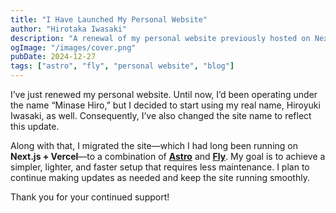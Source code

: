 ```yaml
---
title: "I Have Launched My Personal Website"
author: "Hirotaka Iwasaki"
description: "A renewal of my personal website previously hosted on Next.js + Vercel"
ogImage: "/images/cover.png"
pubDate: 2024-12-27
tags: ["astro", "fly", "personal website", "blog"]
---
```


I’ve just renewed my personal website. Until now, I’d been operating under the name “Minase Hiro,” but I decided to start using my real name, Hiroyuki Iwasaki, as well. Consequently, I’ve also changed the site name to reflect this update.

Along with that, I migrated the site—which I had long been running on **Next.js + Vercel**—to a combination of [**Astro**](https://astro.build/) and [**Fly**](https://fly.io/). My goal is to achieve a simpler, lighter, and faster setup that requires less maintenance. I plan to continue making updates as needed and keep the site running smoothly.

Thank you for your continued support!
